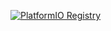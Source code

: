 [![PlatformIO Registry](https://badges.registry.platformio.org/packages/jabielawski/library/FXL6408.svg)](https://registry.platformio.org/libraries/jabielawski/FXL6408)
